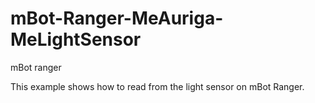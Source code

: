 # mBot-Ranger-MeAuriga-MeLightSensor

mBot ranger

This example shows how to read from the light sensor on mBot Ranger.
